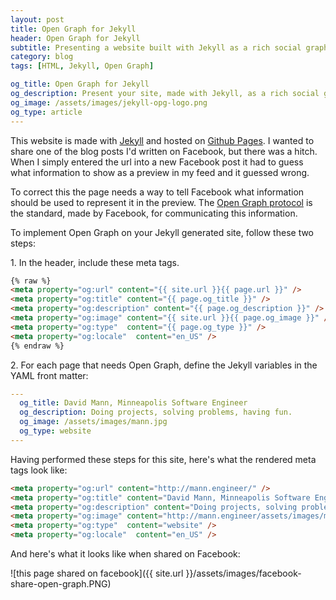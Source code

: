 ```yaml
---
layout: post
title: Open Graph for Jekyll
header: Open Graph for Jekyll
subtitle: Presenting a website built with Jekyll as a rich social graph object
category: blog
tags: [HTML, Jekyll, Open Graph]

og_title: Open Graph for Jekyll
og_description: Present your site, made with Jekyll, as a rich social graph object using the Open Graph protocol.
og_image: /assets/images/jekyll-opg-logo.png
og_type: article
---
```


This website is made with [Jekyll](https://jekyllrb.com/) and hosted on [Github Pages](https://pages.github.com/). I wanted to share one of the blog posts I'd written on Facebook, but there was a hitch. When I simply entered the url into a new Facebook post it had to guess what information to show as a preview in my feed and it guessed wrong.

To correct this the page needs a way to tell Facebook what information should be used to represent it in the preview. The [Open Graph protocol](http://ogp.me/) is the standard, made by Facebook, for communicating this information.

To implement Open Graph on your Jekyll generated site, follow these two steps:

1\. In the header, include these meta tags.

```html
{% raw %}
<meta property="og:url" content="{{ site.url }}{{ page.url }}" />
<meta property="og:title" content="{{ page.og_title }}" />
<meta property="og:description" content="{{ page.og_description }}" />
<meta property="og:image" content="{{ site.url }}{{ page.og_image }}" />
<meta property="og:type"  content="{{ page.og_type }}" />
<meta property="og:locale"  content="en_US" />
{% endraw %}
```

2\. For each page that needs Open Graph, define the Jekyll variables in the YAML front matter:

```yaml
---
  og_title: David Mann, Minneapolis Software Engineer
  og_description: Doing projects, solving problems, having fun.
  og_image: /assets/images/mann.jpg
  og_type: website
---
```

Having performed these steps for this site, here's what the rendered meta tags look like:

```html
<meta property="og:url" content="http://mann.engineer/" />
<meta property="og:title" content="David Mann, Minneapolis Software Engineer" />
<meta property="og:description" content="Doing projects, solving problems, having fun." />
<meta property="og:image" content="http://mann.engineer/assets/images/mann.jpg" />
<meta property="og:type"  content="website" />
<meta property="og:locale"  content="en_US" />
```

And here's what it looks like when shared on Facebook:

![this page shared on facebook]({{ site.url }}/assets/images/facebook-share-open-graph.PNG)


